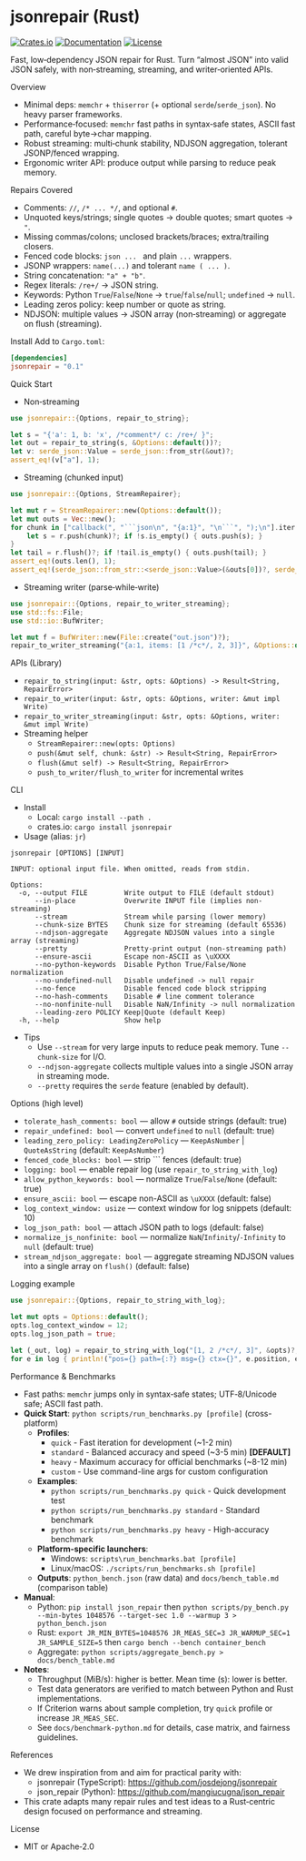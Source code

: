 jsonrepair (Rust)
=================

[![Crates.io](https://img.shields.io/crates/v/jsonrepair.svg)](https://crates.io/crates/jsonrepair)
[![Documentation](https://docs.rs/jsonrepair/badge.svg)](https://docs.rs/jsonrepair)
[![License](https://img.shields.io/badge/license-MIT%2FApache--2.0-blue.svg)](LICENSE)

Fast, low‑dependency JSON repair for Rust. Turn “almost JSON” into valid JSON safely, with non‑streaming, streaming, and writer‑oriented APIs.

Overview
- Minimal deps: `memchr` + `thiserror` (+ optional `serde`/`serde_json`). No heavy parser frameworks.
- Performance‑focused: `memchr` fast paths in syntax‑safe states, ASCII fast path, careful byte→char mapping.
- Robust streaming: multi‑chunk stability, NDJSON aggregation, tolerant JSONP/fenced wrapping.
- Ergonomic writer API: produce output while parsing to reduce peak memory.

Repairs Covered
- Comments: `//`, `/* ... */`, and optional `#`.
- Unquoted keys/strings; single quotes → double quotes; smart quotes → `"`.
- Missing commas/colons; unclosed brackets/braces; extra/trailing closers.
- Fenced code blocks: ```json ... ``` and plain ``` ... ``` wrappers.
- JSONP wrappers: `name(...)` and tolerant `name ( ... )`.
- String concatenation: `"a" + "b"`.
- Regex literals: `/re+/` → JSON string.
- Keywords: Python `True`/`False`/`None` → `true`/`false`/`null`; `undefined` → `null`.
- Leading zeros policy: keep number or quote as string.
- NDJSON: multiple values → JSON array (non‑streaming) or aggregate on flush (streaming).

Install
Add to `Cargo.toml`:
```toml
[dependencies]
jsonrepair = "0.1"
```

Quick Start
- Non‑streaming
```rust
use jsonrepair::{Options, repair_to_string};

let s = "{'a': 1, b: 'x', /*comment*/ c: /re+/ }";
let out = repair_to_string(s, &Options::default())?;
let v: serde_json::Value = serde_json::from_str(&out)?;
assert_eq!(v["a"], 1);
```

- Streaming (chunked input)
```rust
use jsonrepair::{Options, StreamRepairer};

let mut r = StreamRepairer::new(Options::default());
let mut outs = Vec::new();
for chunk in ["callback(", "```json\n", "{a:1}", "\n```", ");\n"].iter() {
    let s = r.push(chunk)?; if !s.is_empty() { outs.push(s); }
}
let tail = r.flush()?; if !tail.is_empty() { outs.push(tail); }
assert_eq!(outs.len(), 1);
assert_eq!(serde_json::from_str::<serde_json::Value>(&outs[0])?, serde_json::json!({"a":1}));
```

- Streaming writer (parse‑while‑write)
```rust
use jsonrepair::{Options, repair_to_writer_streaming};
use std::fs::File;
use std::io::BufWriter;

let mut f = BufWriter::new(File::create("out.json")?);
repair_to_writer_streaming("{a:1, items: [1 /*c*/, 2, 3]}", &Options::default(), &mut f)?;
```

APIs (Library)
- `repair_to_string(input: &str, opts: &Options) -> Result<String, RepairError>`
- `repair_to_writer(input: &str, opts: &Options, writer: &mut impl Write)`
- `repair_to_writer_streaming(input: &str, opts: &Options, writer: &mut impl Write)`
- Streaming helper
  - `StreamRepairer::new(opts: Options)`
  - `push(&mut self, chunk: &str) -> Result<String, RepairError>`
  - `flush(&mut self) -> Result<String, RepairError>`
  - `push_to_writer/flush_to_writer` for incremental writes

CLI
- Install
  - Local: `cargo install --path .`
  - crates.io: `cargo install jsonrepair`
- Usage (alias: `jr`)
```
jsonrepair [OPTIONS] [INPUT]

INPUT: optional input file. When omitted, reads from stdin.

Options:
  -o, --output FILE         Write output to FILE (default stdout)
      --in-place            Overwrite INPUT file (implies non-streaming)
      --stream              Stream while parsing (lower memory)
      --chunk-size BYTES    Chunk size for streaming (default 65536)
      --ndjson-aggregate    Aggregate NDJSON values into a single array (streaming)
      --pretty              Pretty-print output (non-streaming path)
      --ensure-ascii        Escape non-ASCII as \uXXXX
      --no-python-keywords  Disable Python True/False/None normalization
      --no-undefined-null   Disable undefined -> null repair
      --no-fence            Disable fenced code block stripping
      --no-hash-comments    Disable # line comment tolerance
      --no-nonfinite-null   Disable NaN/Infinity -> null normalization
      --leading-zero POLICY Keep|Quote (default Keep)
  -h, --help                Show help
```
- Tips
  - Use `--stream` for very large inputs to reduce peak memory. Tune `--chunk-size` for I/O.
  - `--ndjson-aggregate` collects multiple values into a single JSON array in streaming mode.
  - `--pretty` requires the `serde` feature (enabled by default).

Options (high level)
- `tolerate_hash_comments: bool` — allow `#` outside strings (default: true)
- `repair_undefined: bool` — convert `undefined` to `null` (default: true)
- `leading_zero_policy: LeadingZeroPolicy` — `KeepAsNumber` | `QuoteAsString` (default: `KeepAsNumber`)
- `fenced_code_blocks: bool` — strip ``` fences (default: true)
- `logging: bool` — enable repair log (use `repair_to_string_with_log`)
- `allow_python_keywords: bool` — normalize `True`/`False`/`None` (default: true)
- `ensure_ascii: bool` — escape non-ASCII as `\uXXXX` (default: false)
- `log_context_window: usize` — context window for log snippets (default: 10)
- `log_json_path: bool` — attach JSON path to logs (default: false)
- `normalize_js_nonfinite: bool` — normalize `NaN`/`Infinity`/`-Infinity` to `null` (default: true)
- `stream_ndjson_aggregate: bool` — aggregate streaming NDJSON values into a single array on `flush()` (default: false)

Logging example
```rust
use jsonrepair::{Options, repair_to_string_with_log};

let mut opts = Options::default();
opts.log_context_window = 12;
opts.log_json_path = true;

let (_out, log) = repair_to_string_with_log("[1, 2 /*c*/, 3]", &opts)?;
for e in log { println!("pos={} path={:?} msg={} ctx={}", e.position, e.path, e.message, e.context); }
```

Performance & Benchmarks
- Fast paths: `memchr` jumps only in syntax‑safe states; UTF‑8/Unicode safe; ASCII fast path.
- **Quick Start**: `python scripts/run_benchmarks.py [profile]` (cross-platform)
  - **Profiles**:
    - `quick` - Fast iteration for development (~1-2 min)
    - `standard` - Balanced accuracy and speed (~3-5 min) **[DEFAULT]**
    - `heavy` - Maximum accuracy for official benchmarks (~8-12 min)
    - `custom` - Use command-line args for custom configuration
  - **Examples**:
    - `python scripts/run_benchmarks.py quick` - Quick development test
    - `python scripts/run_benchmarks.py standard` - Standard benchmark
    - `python scripts/run_benchmarks.py heavy` - High-accuracy benchmark
  - **Platform-specific launchers**:
    - Windows: `scripts\run_benchmarks.bat [profile]`
    - Linux/macOS: `./scripts/run_benchmarks.sh [profile]`
  - **Outputs**: `python_bench.json` (raw data) and `docs/bench_table.md` (comparison table)
- **Manual**:
  - Python: `pip install json_repair` then `python scripts/py_bench.py --min-bytes 1048576 --target-sec 1.0 --warmup 3 > python_bench.json`
  - Rust: `export JR_MIN_BYTES=1048576 JR_MEAS_SEC=3 JR_WARMUP_SEC=1 JR_SAMPLE_SIZE=5` then `cargo bench --bench container_bench`
  - Aggregate: `python scripts/aggregate_bench.py > docs/bench_table.md`
- **Notes**:
  - Throughput (MiB/s): higher is better. Mean time (s): lower is better.
  - Test data generators are verified to match between Python and Rust implementations.
  - If Criterion warns about sample completion, try `quick` profile or increase `JR_MEAS_SEC`.
  - See `docs/benchmark-python.md` for details, case matrix, and fairness guidelines.

References
- We drew inspiration from and aim for practical parity with:
  - jsonrepair (TypeScript): https://github.com/josdejong/jsonrepair
  - json_repair (Python): https://github.com/mangiucugna/json_repair
- This crate adapts many repair rules and test ideas to a Rust‑centric design focused on performance and streaming.

License
- MIT or Apache‑2.0
